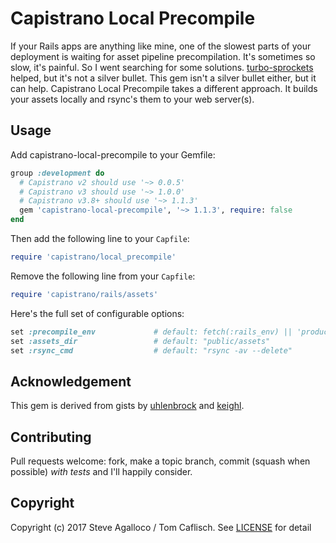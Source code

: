 # Capistrano Local Precompile

If your Rails apps are anything like mine, one of the slowest parts of your deployment is waiting for asset pipeline precompilation. It's sometimes so slow, it's painful. So I went searching for some solutions. [turbo-sprockets](https://github.com/ndbroadbent/turbo-sprockets-rails3) helped, but it's not a silver bullet.  This gem isn't a silver bullet either, but it can help.  Capistrano Local Precompile takes a different approach. It builds your assets locally and rsync's them to your web server(s).

## Usage

Add capistrano-local-precompile to your Gemfile:

```ruby
group :development do
  # Capistrano v2 should use '~> 0.0.5'
  # Capistrano v3 should use '~> 1.0.0'
  # Capistrano v3.8+ should use '~> 1.1.3'
  gem 'capistrano-local-precompile', '~> 1.1.3', require: false
end
```

Then add the following line to your `Capfile`:

```ruby
require 'capistrano/local_precompile'
```

Remove the following line from your `Capfile`:

```ruby
require 'capistrano/rails/assets'
```

Here's the full set of configurable options:

```ruby
set :precompile_env             # default: fetch(:rails_env) || 'production'
set :assets_dir                 # default: "public/assets"
set :rsync_cmd                  # default: "rsync -av --delete"
```

## Acknowledgement

This gem is derived from gists by [uhlenbrock][] and [keighl][].

[uhlenbrock]: https://gist.github.com/uhlenbrock/1477596
[keighl]: https://gist.github.com/keighl/4338134

## Contributing

Pull requests welcome: fork, make a topic branch, commit (squash when possible) *with tests* and I'll happily consider.

## Copyright

Copyright (c) 2017 Steve Agalloco / Tom Caflisch. See [LICENSE](LICENSE.md) for detail
